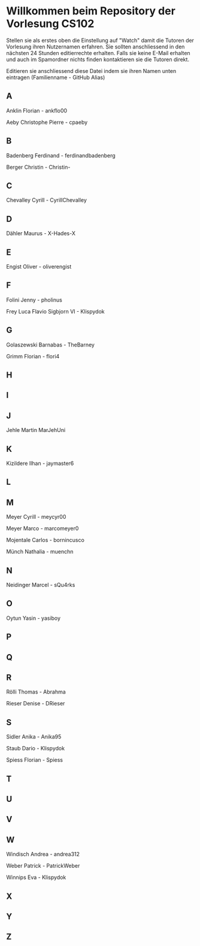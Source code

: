 # Willkommen beim Repository der Vorlesung CS102

Stellen sie als erstes oben die Einstellung auf "Watch" damit die Tutoren der Vorlesung ihren Nutzernamen erfahren. Sie sollten anschliessend in den nächsten 24 Stunden editierrechte erhalten. Falls sie keine E-Mail erhalten und auch im Spamordner nichts finden kontaktieren sie die Tutoren direkt.

Editieren sie anschliessend diese Datei indem sie ihren Namen unten eintragen (Familienname - GitHub Alias)

## A

Anklin Florian - ankflo00

Aeby Christophe Pierre - cpaeby

## B

Badenberg Ferdinand - ferdinandbadenberg

Berger Christin - Christin-

## C

Chevalley Cyrill - CyrillChevalley

## D

Dähler Maurus - X-Hades-X

## E

Engist Oliver - oliverengist

## F

Folini Jenny - pholinus

Frey Luca Flavio Sigbjorn VI - Klispydok

## G

Golaszewski Barnabas - TheBarney

Grimm Florian - flori4

## H

## I

## J
Jehle Martin MarJehUni
## K

Kizildere Ilhan - jaymaster6

## L

## M

Meyer Cyrill - meycyr00

Meyer Marco - marcomeyer0

Mojentale Carlos - bornincusco

Münch Nathalia - muenchn
## N
 Neidinger Marcel - sQu4rks
## O

Oytun Yasin - yasiboy

## P

## Q

## R

Rölli Thomas - Abrahma

Rieser Denise - DRieser
## S
Sidler Anika - Anika95

Staub Dario - Klispydok

Spiess Florian - Spiess
## T

## U

## V

## W
Windisch Andrea - andrea312

Weber Patrick - PatrickWeber

Winnips Eva - Klispydok

## X

## Y

## Z
